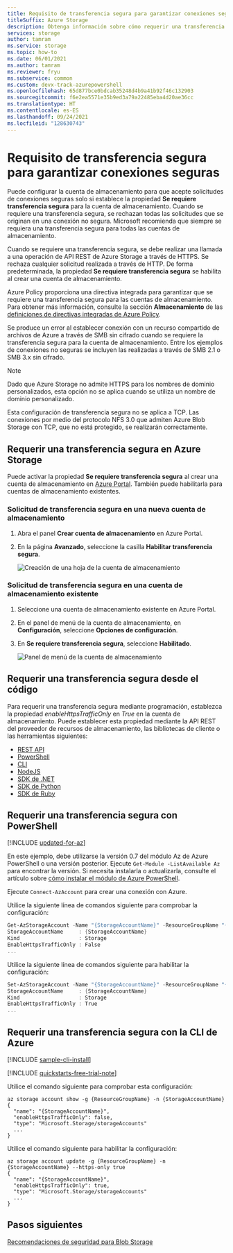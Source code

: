 ```yaml
---
title: Requisito de transferencia segura para garantizar conexiones seguras
titleSuffix: Azure Storage
description: Obtenga información sobre cómo requerir una transferencia segura para las solicitudes a Azure Storage. Cuando se requiere una transferencia segura para una cuenta de almacenamiento, se rechazan todas las solicitudes que se originan en una conexión no segura.
services: storage
author: tamram
ms.service: storage
ms.topic: how-to
ms.date: 06/01/2021
ms.author: tamram
ms.reviewer: fryu
ms.subservice: common
ms.custom: devx-track-azurepowershell
ms.openlocfilehash: 65d877bce0bdcab35248d4b9a41b92f46c132903
ms.sourcegitcommit: f6e2ea5571e35b9ed3a79a22485eba4d20ae36cc
ms.translationtype: HT
ms.contentlocale: es-ES
ms.lasthandoff: 09/24/2021
ms.locfileid: "128630743"
---
```

# <a name="require-secure-transfer-to-ensure-secure-connections"></a>Requisito de transferencia segura para garantizar conexiones seguras

Puede configurar la cuenta de almacenamiento para que acepte solicitudes de conexiones seguras solo si establece la propiedad **Se requiere transferencia segura** para la cuenta de almacenamiento. Cuando se requiere una transferencia segura, se rechazan todas las solicitudes que se originan en una conexión no segura. Microsoft recomienda que siempre se requiera una transferencia segura para todas las cuentas de almacenamiento.

Cuando se requiere una transferencia segura, se debe realizar una llamada a una operación de API REST de Azure Storage a través de HTTPS. Se rechaza cualquier solicitud realizada a través de HTTP. De forma predeterminada, la propiedad **Se requiere transferencia segura** se habilita al crear una cuenta de almacenamiento.

Azure Policy proporciona una directiva integrada para garantizar que se requiere una transferencia segura para las cuentas de almacenamiento. Para obtener más información, consulte la sección **Almacenamiento** de las [definiciones de directivas integradas de Azure Policy](../../governance/policy/samples/built-in-policies.md#storage).

Se produce un error al establecer conexión con un recurso compartido de archivos de Azure a través de SMB sin cifrado cuando se requiere la transferencia segura para la cuenta de almacenamiento. Entre los ejemplos de conexiones no seguras se incluyen las realizadas a través de SMB 2.1 o SMB 3.x sin cifrado.

> [!NOTE]
> Dado que Azure Storage no admite HTTPS para los nombres de dominio personalizados, esta opción no se aplica cuando se utiliza un nombre de dominio personalizado.
>
> Esta configuración de transferencia segura no se aplica a TCP. Las conexiones por medio del protocolo NFS 3.0 que admiten Azure Blob Storage con TCP, que no está protegido, se realizarán correctamente.

## <a name="require-secure-transfer-in-the-azure-portal"></a>Requerir una transferencia segura en Azure Storage

Puede activar la propiedad **Se requiere transferencia segura** al crear una cuenta de almacenamiento en [Azure Portal](https://portal.azure.com). También puede habilitarla para cuentas de almacenamiento existentes.

### <a name="require-secure-transfer-for-a-new-storage-account"></a>Solicitud de transferencia segura en una nueva cuenta de almacenamiento

1. Abra el panel **Crear cuenta de almacenamiento** en Azure Portal.
1. En la página **Avanzado**, seleccione la casilla **Habilitar transferencia segura**.

   ![Creación de una hoja de la cuenta de almacenamiento](./media/storage-require-secure-transfer/secure_transfer_field_in_portal_en_1.png)

### <a name="require-secure-transfer-for-an-existing-storage-account"></a>Solicitud de transferencia segura en una cuenta de almacenamiento existente

1. Seleccione una cuenta de almacenamiento existente en Azure Portal.
1. En el panel de menú de la cuenta de almacenamiento, en **Configuración**, seleccione **Opciones de configuración**.
1. En **Se requiere transferencia segura**, seleccione **Habilitado**.

   ![Panel de menú de la cuenta de almacenamiento](./media/storage-require-secure-transfer/secure_transfer_field_in_portal_en_2.png)

## <a name="require-secure-transfer-from-code"></a>Requerir una transferencia segura desde el código

Para requerir una transferencia segura mediante programación, establezca la propiedad *enableHttpsTrafficOnly* en *True* en la cuenta de almacenamiento. Puede establecer esta propiedad mediante la API REST del proveedor de recursos de almacenamiento, las bibliotecas de cliente o las herramientas siguientes:

- [REST API](/rest/api/storagerp/storageaccounts)
- [PowerShell](/powershell/module/az.storage/set-azstorageaccount)
- [CLI](/cli/azure/storage/account)
- [NodeJS](https://www.npmjs.com/package/@azure/arm-storage/)
- [SDK de .NET](https://www.nuget.org/packages/Microsoft.Azure.Management.Storage)
- [SDK de Python](https://pypi.org/project/azure-mgmt-storage)
- [SDK de Ruby](https://rubygems.org/gems/azure_mgmt_storage)

## <a name="require-secure-transfer-with-powershell"></a>Requerir una transferencia segura con PowerShell

[!INCLUDE [updated-for-az](../../../includes/updated-for-az.md)]

En este ejemplo, debe utilizarse la versión 0.7 del módulo Az de Azure PowerShell o una versión posterior. Ejecute `Get-Module -ListAvailable Az` para encontrar la versión. Si necesita instalarla o actualizarla, consulte el artículo sobre [cómo instalar el módulo de Azure PowerShell](/powershell/azure/install-Az-ps).

Ejecute `Connect-AzAccount` para crear una conexión con Azure.

 Utilice la siguiente línea de comandos siguiente para comprobar la configuración:

```powershell
Get-AzStorageAccount -Name "{StorageAccountName}" -ResourceGroupName "{ResourceGroupName}"
StorageAccountName     : {StorageAccountName}
Kind                   : Storage
EnableHttpsTrafficOnly : False
...

```

Utilice la siguiente línea de comandos siguiente para habilitar la configuración:

```powershell
Set-AzStorageAccount -Name "{StorageAccountName}" -ResourceGroupName "{ResourceGroupName}" -EnableHttpsTrafficOnly $True
StorageAccountName     : {StorageAccountName}
Kind                   : Storage
EnableHttpsTrafficOnly : True
...

```

## <a name="require-secure-transfer-with-azure-cli"></a>Requerir una transferencia segura con la CLI de Azure

[!INCLUDE [sample-cli-install](../../../includes/sample-cli-install.md)]

[!INCLUDE [quickstarts-free-trial-note](../../../includes/quickstarts-free-trial-note.md)]

 Utilice el comando siguiente para comprobar esta configuración:

```azurecli-interactive
az storage account show -g {ResourceGroupName} -n {StorageAccountName}
{
  "name": "{StorageAccountName}",
  "enableHttpsTrafficOnly": false,
  "type": "Microsoft.Storage/storageAccounts"
  ...
}

```

Utilice el comando siguiente para habilitar la configuración:

```azurecli-interactive
az storage account update -g {ResourceGroupName} -n {StorageAccountName} --https-only true
{
  "name": "{StorageAccountName}",
  "enableHttpsTrafficOnly": true,
  "type": "Microsoft.Storage/storageAccounts"
  ...
}

```

## <a name="next-steps"></a>Pasos siguientes

[Recomendaciones de seguridad para Blob Storage](../blobs/security-recommendations.md)
